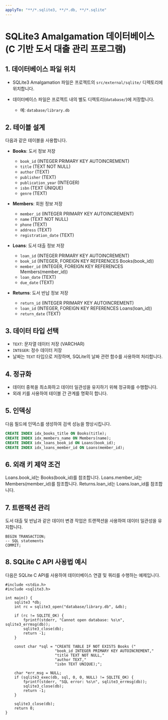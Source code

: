 ```yaml
---
applyTo: "**/*.sqlite3, **/*.db, **/*.sqlite"
---
```


# SQLite3 Amalgamation 데이터베이스 (C 기반 도서 대출 관리 프로그램)

## 1. 데이터베이스 파일 위치
- SQLite3 Amalgamation 파일은 프로젝트의 `src/external/sqlite/` 디렉토리에 위치합니다.

- 데이터베이스 파일은 프로젝트 내의 별도 디렉토리(`database/`)에 저장합니다.
  - 예: `database/library.db`

## 2. 테이블 설계

다음과 같은 테이블을 사용합니다.

- **Books**: 도서 정보 저장
  - `book_id` (INTEGER PRIMARY KEY AUTOINCREMENT)
  - `title` (TEXT NOT NULL)
  - `author` (TEXT)
  - `publisher` (TEXT)
  - `publication_year` (INTEGER)
  - `isbn` (TEXT UNIQUE)
  - `genre` (TEXT)

- **Members**: 회원 정보 저장
  - `member_id` (INTEGER PRIMARY KEY AUTOINCREMENT)
  - `name` (TEXT NOT NULL)
  - `phone` (TEXT)
  - `address` (TEXT)
  - `registration_date` (TEXT)

- **Loans**: 도서 대출 정보 저장
  - `loan_id` (INTEGER PRIMARY KEY AUTOINCREMENT)
  - `book_id` (INTEGER, FOREIGN KEY REFERENCES Books(book_id))
  - `member_id` (INTEGER, FOREIGN KEY REFERENCES Members(member_id))
  - `loan_date` (TEXT)
  - `due_date` (TEXT)

- **Returns**: 도서 반납 정보 저장
  - `return_id` (INTEGER PRIMARY KEY AUTOINCREMENT)
  - `loan_id` (INTEGER, FOREIGN KEY REFERENCES Loans(loan_id))
  - `return_date` (TEXT)

## 3. 데이터 타입 선택

- `TEXT`: 문자열 데이터 저장 (VARCHAR)
- `INTEGER`: 정수 데이터 저장
- 날짜는 `TEXT` 타입으로 저장하며, SQLite의 날짜 관련 함수를 사용하여 처리합니다.

## 4. 정규화

- 데이터 중복을 최소화하고 데이터 일관성을 유지하기 위해 정규화를 수행합니다.
- 외래 키를 사용하여 테이블 간 관계를 명확히 합니다.

## 5. 인덱싱

다음 필드에 인덱스를 생성하여 검색 성능을 향상시킵니다.

```sql
CREATE INDEX idx_books_title ON Books(title);
CREATE INDEX idx_members_name ON Members(name);
CREATE INDEX idx_loans_book_id ON Loans(book_id);
CREATE INDEX idx_loans_member_id ON Loans(member_id);
```

## 6. 외래 키 제약 조건
Loans.book_id는 Books(book_id)를 참조합니다.
Loans.member_id는 Members(member_id)를 참조합니다.
Returns.loan_id는 Loans.loan_id를 참조합니다.

## 7. 트랜잭션 관리
도서 대출 및 반납과 같은 데이터 변경 작업은 트랜잭션을 사용하여 데이터 일관성을 유지합니다.
```
BEGIN TRANSACTION;
-- SQL statements
COMMIT;
```

## 8. SQLite C API 사용법 예시
다음은 SQLite C API를 사용하여 데이터베이스 연결 및 쿼리를 수행하는 예제입니다.
```
#include <stdio.h>
#include <sqlite3.h>

int main() {
    sqlite3 *db;
    int rc = sqlite3_open("database/library.db", &db);

    if (rc != SQLITE_OK) {
        fprintf(stderr, "Cannot open database: %s\n", sqlite3_errmsg(db));
        sqlite3_close(db);
        return -1;
    }

    const char *sql = "CREATE TABLE IF NOT EXISTS Books ("
                      "book_id INTEGER PRIMARY KEY AUTOINCREMENT,"
                      "title TEXT NOT NULL,"
                      "author TEXT,"
                      "isbn TEXT UNIQUE);";

    char *err_msg = NULL;
    if (sqlite3_exec(db, sql, 0, 0, NULL) != SQLITE_OK) {
        fprintf(stderr, "SQL error: %s\n", sqlite3_errmsg(db));
        sqlite3_close(db);
        return -1;
    }

    sqlite3_close(db);
    return 0;
}
```